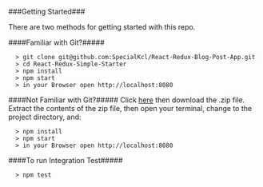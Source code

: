 ###Getting Started###

There are two methods for getting started with this repo.

####Familiar with Git?#####

```
  > git clone git@github.com:SpecialKcl/React-Redux-Blog-Post-App.git
  > cd React-Redux-Simple-Starter
  > npm install
  > npm start
  > in your Browser open http://localhost:8080
```

####Not Familiar with Git?#####
Click [here](https://github.com/SpecialKcl/React-Redux-Blog-Post-App.git) then download the .zip file.  Extract the contents of the zip file, then open your terminal, change to the project directory, and:

```
  > npm install
  > npm start
  > in your Browser open http://localhost:8080
```

####To run Integration Test#####
```
  > npm test
